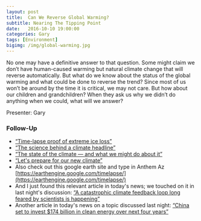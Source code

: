 ```yaml
---
layout: post
title:  Can We Reverse Global Warming?
subtitle: Nearing The Tipping Point
date:   2016-10-10 19:00:00
categories: Gary
tags: [Environment]
bigimg: /img/global-warming.jpg
---
```


No one may have a definitive answer to that question.  Some might claim we don’t have human-caused warming but natural climate change that will reverse automatically. But what do we know about the status of the global warming and what could be done to reverse the trend? Since most of us won’t be around by the time it is critical, we may not care. But how about our children and grandchildren? When they ask us why we didn’t do anything when we could, what will we answer?

Presenter: Gary

### Follow-Up

* [“Time-lapse proof of extreme ice loss”](http://www.ted.com/talks/james_balog_time_lapse_proof_of_extreme_ice_loss ) 
* [“The science behind a climate headline”](https://www.ted.com/talks/rachel_pike_the_science_behind_a_climate_headline)
* [“The state of the climate — and what we might do about it”](http://www.ted.com/talks/lord_nicholas_stern_the_state_of_the_climate_and_what_we_might_do_about_it)
* [“Let's prepare for our new climate”](http://www.ted.com/talks/vicki_arroyo_let_s_prepare_for_our_new_climate)
* Also check out this google earth site and type in Anthem Az  [https://earthengine.google.com/timelapse/](https://earthengine.google.com/timelapse/)
* And I just found this relevant article in today's news; we touched on it in last night's discussion: [“A catastrophic climate feedback loop long feared by scientists is happening”](http://inhabitat.com/a-catastrophic-climate-feedback-loop-long-feared-by-scientists-is-happening/)
* Another article in today's news on a topic discussed last night:  [“China set to invest $174 billion in clean energy over next four years”](http://inhabitat.com/china-set-to-invest-174-billion-in-clean-energy-over-next-four-years/)